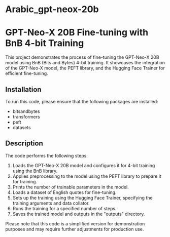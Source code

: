 # Arabic_gpt-neox-20b
# GPT-Neo-X 20B Fine-tuning with BnB 4-bit Training

This project demonstrates the process of fine-tuning the GPT-Neo-X 20B model using BnB (Bits and Bytes) 4-bit training. It showcases the integration of the GPT-Neo-X model, the PEFT library, and the Hugging Face Trainer for efficient fine-tuning.

## Installation

To run this code, please ensure that the following packages are installed:

- bitsandbytes
- transformers
- peft
- datasets


## Description

The code performs the following steps:

1. Loads the GPT-Neo-X 20B model and configures it for 4-bit training using the BnB library.
2. Applies preprocessing to the model using the PEFT library to prepare it for training.
3. Prints the number of trainable parameters in the model.
4. Loads a dataset of English quotes for fine-tuning.
5. Sets up the training using the Hugging Face Trainer, specifying the training arguments and data collator.
6. Runs the training for a specified number of steps.
7. Saves the trained model and outputs in the "outputs" directory.

Please note that this code is a simplified version for demonstration purposes and may require further adjustments for production use.

#


